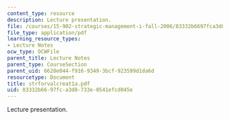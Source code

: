 ```yaml
---
content_type: resource
description: Lecture presentation.
file: /courses/15-902-strategic-management-i-fall-2006/83332b6697fca3d8733e0541efcd045e_strforvalcreat1a.pdf
file_type: application/pdf
learning_resource_types:
- Lecture Notes
ocw_type: OCWFile
parent_title: Lecture Notes
parent_type: CourseSection
parent_uid: 6628e044-f916-9349-3bcf-923599d1da6d
resourcetype: Document
title: strforvalcreat1a.pdf
uid: 83332b66-97fc-a3d8-733e-0541efcd045e
---
```

Lecture presentation.

